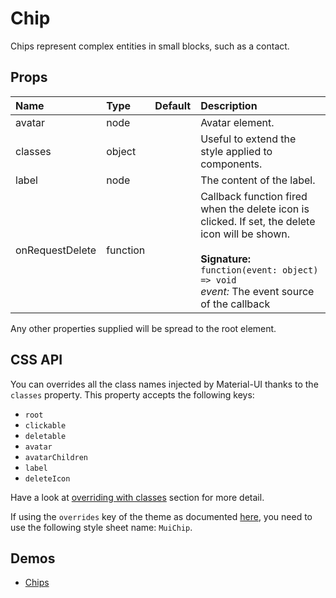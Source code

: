 <!--- This documentation is automatically generated, do not try to edit it. -->

# Chip

Chips represent complex entities in small blocks, such as a contact.

## Props
| Name | Type | Default | Description |
|:-----|:-----|:--------|:------------|
| avatar | node |  | Avatar element. |
| classes | object |  | Useful to extend the style applied to components. |
| label | node |  | The content of the label. |
| onRequestDelete | function |  | Callback function fired when the delete icon is clicked. If set, the delete icon will be shown.<br><br>**Signature:**<br>`function(event: object) => void`<br>*event:* The event source of the callback |

Any other properties supplied will be spread to the root element.

## CSS API

You can overrides all the class names injected by Material-UI thanks to the `classes` property.
This property accepts the following keys:
- `root`
- `clickable`
- `deletable`
- `avatar`
- `avatarChildren`
- `label`
- `deleteIcon`

Have a look at [overriding with classes](/customization/overrides#overriding-with-classes)
section for more detail.

If using the `overrides` key of the theme as documented
[here](/customization/themes#customizing-all-instances-of-a-component-type),
you need to use the following style sheet name: `MuiChip`.

## Demos

- [Chips](/demos/chips)
